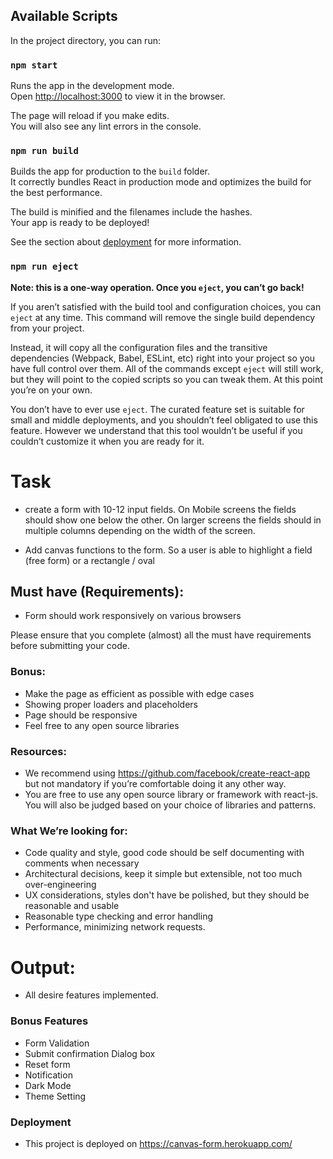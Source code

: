 ## Available Scripts

In the project directory, you can run:

### `npm start`

Runs the app in the development mode.<br />
Open [http://localhost:3000](http://localhost:3000) to view it in the browser.

The page will reload if you make edits.<br />
You will also see any lint errors in the console.

### `npm run build`

Builds the app for production to the `build` folder.<br />
It correctly bundles React in production mode and optimizes the build for the best performance.

The build is minified and the filenames include the hashes.<br />
Your app is ready to be deployed!

See the section about [deployment](https://facebook.github.io/create-react-app/docs/deployment) for more information.

### `npm run eject`

**Note: this is a one-way operation. Once you `eject`, you can’t go back!**

If you aren’t satisfied with the build tool and configuration choices, you can `eject` at any time. This command will remove the single build dependency from your project.

Instead, it will copy all the configuration files and the transitive dependencies (Webpack, Babel, ESLint, etc) right into your project so you have full control over them. All of the commands except `eject` will still work, but they will point to the copied scripts so you can tweak them. At this point you’re on your own.

You don’t have to ever use `eject`. The curated feature set is suitable for small and middle deployments, and you shouldn’t feel obligated to use this feature. However we understand that this tool wouldn’t be useful if you couldn’t customize it when you are ready for it.


# Task

- create a form with 10-12 input fields. On Mobile screens the fields should show one below the other. On larger screens the fields should in multiple columns depending on the width of the screen.

- Add canvas functions to the form. So a user is able to highlight a field (free form) or a rectangle / oval

## Must have (Requirements):

- Form should work responsively on various browsers

 Please ensure that you complete (almost) all the must have requirements before submitting your code.

### Bonus: 
- Make the page as efficient as possible with edge cases
- Showing proper loaders and placeholders
- Page should be responsive
- Feel free to any open source libraries


### Resources:
- We recommend using https://github.com/facebook/create-react-app but not mandatory if you’re comfortable doing it any other way.
- You are free to use any open source library or framework with react-js. You will also be judged based on your choice of libraries and patterns.

### What We’re looking for:
- Code quality and style, good code should be self documenting with comments when necessary
- Architectural decisions, keep it simple but extensible, not too much over-engineering
- UX considerations, styles don't have be polished, but they should be reasonable and usable
- Reasonable type checking and error handling
- Performance, minimizing network requests.


# Output:  
- All desire features implemented.

### Bonus Features
- Form Validation
- Submit confirmation Dialog box
- Reset form
- Notification
- Dark Mode
- Theme Setting

### Deployment
- This project is deployed on https://canvas-form.herokuapp.com/
